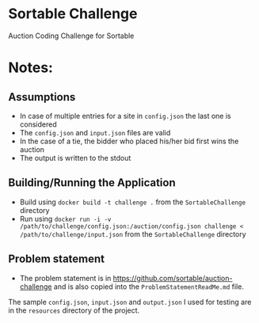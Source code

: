 # Sortable Challenge
Auction Coding Challenge for Sortable 

# Notes:

## Assumptions
 - In case of multiple entries for a site in `config.json` the last one is considered
 - The `config.json` and `input.json` files are valid
 - In the case of a tie, the bidder who placed his/her bid first wins the auction
 - The output is written to the stdout

## Building/Running the Application
 - Build using `docker build -t challenge .` from the `SortableChallenge` directory
 - Run using `docker run -i -v /path/to/challenge/config.json:/auction/config.json challenge < /path/to/challenge/input.json`
   from the `SortableChallenge` directory
    
## Problem statement
- The problem statement is in https://github.com/sortable/auction-challenge and is also copied into the `ProblemStatementReadMe.md` file. 

The sample `config.json`, `input.json` and `output.json` I used for testing are in the `resources` directory of the project. 
  


